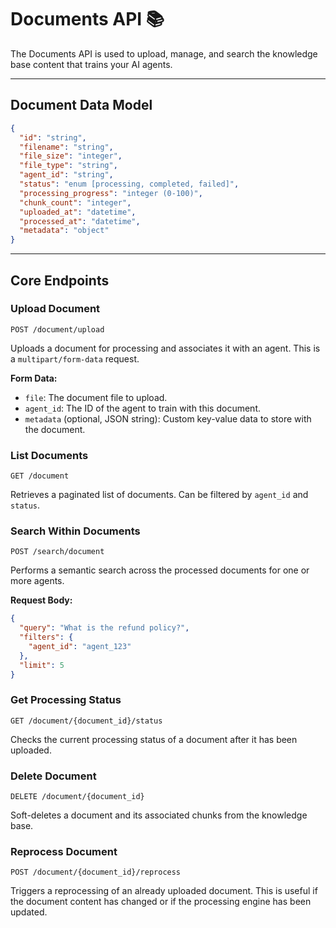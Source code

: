 # Documents API 📚

The Documents API is used to upload, manage, and search the knowledge base content that trains your AI agents.

---

## Document Data Model

```json
{
  "id": "string",
  "filename": "string",
  "file_size": "integer",
  "file_type": "string",
  "agent_id": "string",
  "status": "enum [processing, completed, failed]",
  "processing_progress": "integer (0-100)",
  "chunk_count": "integer",
  "uploaded_at": "datetime",
  "processed_at": "datetime",
  "metadata": "object"
}
```

---

## Core Endpoints

### Upload Document

`POST /document/upload`

Uploads a document for processing and associates it with an agent. This is a `multipart/form-data` request.

**Form Data:**
-   `file`: The document file to upload.
-   `agent_id`: The ID of the agent to train with this document.
-   `metadata` (optional, JSON string): Custom key-value data to store with the document.

### List Documents

`GET /document`

Retrieves a paginated list of documents. Can be filtered by `agent_id` and `status`.

### Search Within Documents

`POST /search/document`

Performs a semantic search across the processed documents for one or more agents.

**Request Body:**
```json
{
  "query": "What is the refund policy?",
  "filters": {
    "agent_id": "agent_123"
  },
  "limit": 5
}
```

### Get Processing Status

`GET /document/{document_id}/status`

Checks the current processing status of a document after it has been uploaded.

### Delete Document

`DELETE /document/{document_id}`

Soft-deletes a document and its associated chunks from the knowledge base.

### Reprocess Document

`POST /document/{document_id}/reprocess`

Triggers a reprocessing of an already uploaded document. This is useful if the document content has changed or if the processing engine has been updated.